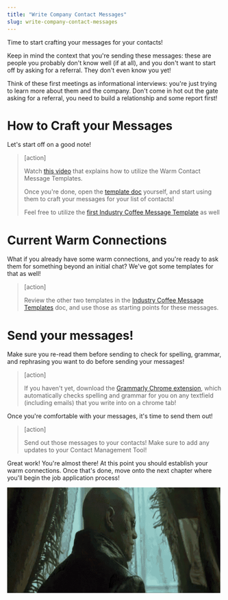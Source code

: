 ```yaml
---
title: "Write Company Contact Messages"
slug: write-company-contact-messages
---
```


Time to start crafting your messages for your contacts!

Keep in mind the context that you're sending these messages: these are people you probably don't know well (if at all), and you don't want to start off by asking for a referral. They don't even know you yet!

Think of these first meetings as informational interviews: you're just trying to learn more about them and the company. Don't come in hot out the gate asking for a referral, you need to build a relationship and some report first!

# How to Craft your Messages

Let's start off on a good note!

> [action]
>
> Watch [this video](https://youtu.be/rl4K7DunU30) that explains how to utilize the Warm Contact Message Templates.
>
> Once you're done, open the [template doc](https://docs.google.com/document/d/13JGarODrfhwkuPGP2OY8oGQ8nxtaloNQnClrocCNM6A/edit?usp=sharing) yourself, and start using them to craft your messages for your list of contacts!
>
> Feel free to utilize the [first Industry Coffee Message Template](https://docs.google.com/document/d/1FD52I6tKofC1zpZyLWmX1BCQw5WDPkmzimvDSK_E_nM/edit#heading=h.dy1e13wcyt03) as well

# Current Warm Connections

What if you already have some warm connections, and you're ready to ask them for something beyond an initial chat? We've got some templates for that as well!

> [action]
>
> Review the other two templates in the [Industry Coffee Message Templates](https://docs.google.com/document/d/1FD52I6tKofC1zpZyLWmX1BCQw5WDPkmzimvDSK_E_nM/edit#heading=h.dy1e13wcyt03) doc, and use those as starting points for these messages.

# Send your messages!

Make sure you re-read them before sending to check for spelling, grammar, and rephrasing you want to do before sending your messages!

> [action]
>
> If you haven't yet, download the [Grammarly Chrome extension](https://chrome.google.com/webstore/detail/grammarly-for-chrome/kbfnbcaeplbcioakkpcpgfkobkghlhen?hl=en), which automatically checks spelling and grammar for you on any textfield (including emails) that you write into on a chrome tab!

Once you're comfortable with your messages, it's time to send them out!

> [action]
>
> Send out those messages to your contacts! Make sure to add any updates to your Contact Management Tool!

Great work! You're almost there! At this point you should establish your warm connections. Once that's done, move onto the next chapter where you'll begin the job application process!

![at last](./assets/atlast.gif)
